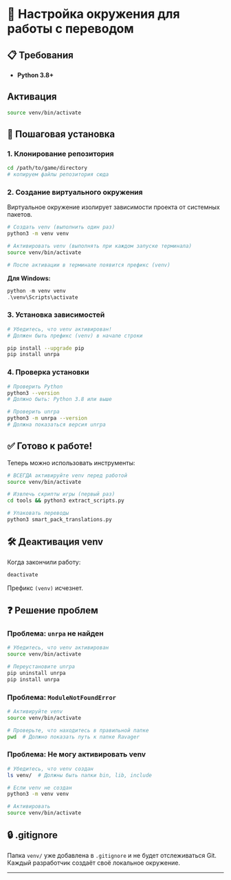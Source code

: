 # 🔧 Настройка окружения для работы с переводом

## 📋 Требования
- **Python 3.8+**

## Активация
```bash
source venv/bin/activate
```

## 🚀 Пошаговая установка
### 1. Клонирование репозитория
```bash
cd /path/to/game/directory
# копируем файлы репозитория сюда
```

### 2. Создание виртуального окружения
Виртуальное окружение изолирует зависимости проекта от системных пакетов.

```bash
# Создать venv (выполнить один раз)
python3 -m venv venv

# Активировать venv (выполнять при каждом запуске терминала)
source venv/bin/activate

# После активации в терминале появится префикс (venv)
```

**Для Windows:**
```powershell
python -m venv venv
.\venv\Scripts\activate
```

### 3. Установка зависимостей

```bash
# Убедитесь, что venv активирован!
# Должен быть префикс (venv) в начале строки

pip install --upgrade pip
pip install unrpa
```

### 4. Проверка установки

```bash
# Проверить Python
python3 --version
# Должно быть: Python 3.8 или выше

# Проверить unrpa
python3 -m unrpa --version
# Должна показаться версия unrpa
```

## ✅ Готово к работе!

Теперь можно использовать инструменты:

```bash
# ВСЕГДА активируйте venv перед работой
source venv/bin/activate

# Извлечь скрипты игры (первый раз)
cd tools && python3 extract_scripts.py

# Упаковать переводы
python3 smart_pack_translations.py
```

## 🛠️ Деактивация venv

Когда закончили работу:

```bash
deactivate
```

Префикс `(venv)` исчезнет.

## ❓ Решение проблем

### Проблема: `unrpa` не найден
```bash
# Убедитесь, что venv активирован
source venv/bin/activate

# Переустановите unrpa
pip uninstall unrpa
pip install unrpa
```

### Проблема: `ModuleNotFoundError`
```bash
# Активируйте venv
source venv/bin/activate

# Проверьте, что находитесь в правильной папке
pwd  # Должно показать путь к папке Ravager
```

### Проблема: Не могу активировать venv
```bash
# Убедитесь, что venv создан
ls venv/  # Должны быть папки bin, lib, include

# Если venv не создан
python3 -m venv venv

# Активировать
source venv/bin/activate
```

## 🔒 .gitignore

Папка `venv/` уже добавлена в `.gitignore` и не будет отслеживаться Git.
Каждый разработчик создаёт своё локальное окружение.

---
